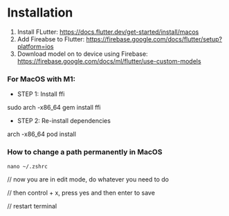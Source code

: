 # Installation
1. Install FLutter: https://docs.flutter.dev/get-started/install/macos
2. Add Fireabse to Flutter: https://firebase.google.com/docs/flutter/setup?platform=ios
3. Download model on to device using Firebase: https://firebase.google.com/docs/ml/flutter/use-custom-models

### For MacOS with M1:
- STEP 1: Install ffi

sudo arch -x86_64 gem install ffi
- STEP 2: Re-install dependencies

arch -x86_64 pod install

### How to change a path permanently in MacOS
```nano ~/.zshrc```

// now you are in edit mode, do whatever you need to do

// then control + x, press yes and then enter to save 

// restart terminal
